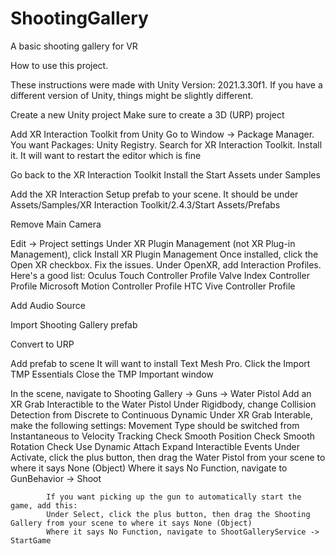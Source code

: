 # ShootingGallery
 A basic shooting gallery for VR

How to use this project.

These instructions were made with Unity Version: 2021.3.30f1.  If you have a different version of Unity, things might be slightly different.

Create a new Unity project
    Make sure to create a 3D (URP) project

Add XR Interaction Toolkit from Unity
    Go to Window -> Package Manager.  You want Packages: Unity Registry.  Search for XR Interaction Toolkit.  Install it.
    It will want to restart the editor which is fine

Go back to the XR Interaction Toolkit
    Install the Start Assets under Samples

Add the XR Interaction Setup prefab to your scene.
    It should be under Assets/Samples/XR Interaction Toolkit/2.4.3/Start Assets/Prefabs

Remove Main Camera

Edit -> Project settings
    Under XR Plugin Management (not XR Plug-in Management), click Install XR Plugin Management
    Once installed, click the Open XR checkbox.  Fix the issues.
    Under OpenXR, add Interaction Profiles.  Here's a good list:
        Oculus Touch Controller Profile
        Valve Index Controller Profile
        Microsoft Motion Controller Profile
        HTC Vive Controller Profile

Add Audio Source

Import Shooting Gallery prefab

Convert to URP

Add prefab to scene
    It will want to install Text Mesh Pro.  Click the Import TMP Essentials
    Close the TMP Important window

In the scene, navigate to Shooting Gallery -> Guns -> Water Pistol
    Add an XR Grab Interactible to the Water Pistol
    Under Rigidbody, change Collision Detection from Discrete to Continuous Dynamic
    Under XR Grab Interable, make the following settings:
        Movement Type should be switched from Instantaneous to Velocity Tracking
        Check Smooth Position
        Check Smooth Rotation
        Check Use Dynamic Attach
        Expand Interactible Events
            Under Activate, click the plus button, then drag the Water Pistol from your scene to where it says None (Object)
            Where it says No Function, navigate to GunBehavior -> Shoot

            If you want picking up the gun to automatically start the game, add this:
            Under Select, click the plus button, then drag the Shooting Gallery from your scene to where it says None (Object)
            Where it says No Function, navigate to ShootGalleryService -> StartGame

